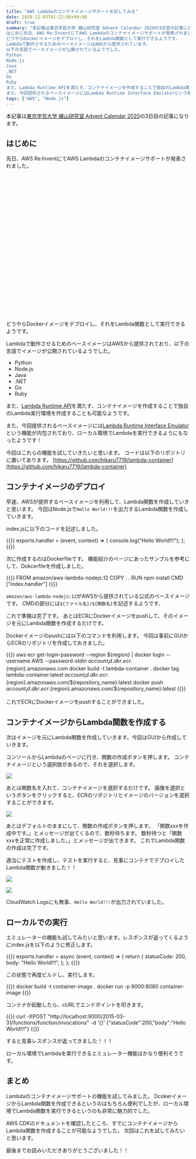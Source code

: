 ```yaml
---
title: "AWS Lambdaのコンテナイメージサポートを試してみる"
date: 2020-12-03T02:22:08+09:00
draft: true
summary: "本記事は東京学芸大学 櫨山研究室 Advent Calendar 2020の3日目の記事になります。
はじめに先日、AWS Re:InventにてAWS Lambdaのコンテナイメージサポートが発表されました。
どうやらDockerイメージをデプロイし、それをLambda関数として実行できるようです。
Lambdaで動作させるためのベースイメージはAWSから提供されています。
以下の言語でベースイメージが公開されているようでした。
Python
Node.js
Java
.NET
Go
Ruby
また、Lambda Runtime APIを満たす、コンテナイメージを作成することで独自のLambda実行環境を作成することも可能なようでした。
また、今回提供されるベースイメージにはLambda Runtime Interface Emulatorという機能が内包されており、ローカル環境でLambdaを実行できるようになったようです。"
tags: ["AWS", "Node.js"]
---
```


本記事は[東京学芸大学 櫨山研究室 Advent Calendar 2020](https://qiita.com/advent-calendar/2020/hazelab)の3日目の記事になります。

## はじめに
先日、AWS Re:InventにてAWS Lambdaのコンテナイメージサポートが発表されました。
<div class="iframely-embed"><div class="iframely-responsive" style="padding-bottom: 52.3333%; padding-top: 120px;"><a href="https://aws.amazon.com/blogs/aws/new-for-aws-lambda-container-image-support/" data-iframely-url="//cdn.iframe.ly/DUQIf5t"></a></div></div><script async src="//cdn.iframe.ly/embed.js" charset="utf-8"></script>

どうやらDockerイメージをデプロイし、それをLambda関数として実行できるようです。

Lambdaで動作させるためのベースイメージはAWSから提供されており、以下の言語でイメージが公開されているようでした。

- Python
- Node.js
- Java
- .NET
- Go
- Ruby

また、[Lambda Runtime API](https://docs.aws.amazon.com/lambda/latest/dg/runtimes-api.html)を満たす、コンテナイメージを作成することで独自のLambda実行環境を作成することも可能なようです。

また、今回提供されるベースイメージには[Lambda Runtime Interface Emulator](https://github.com/aws/aws-lambda-runtime-interface-emulator/)という機能が内包されており、ローカル環境でLambdaを実行できるようにもなったようです！

今回はこれらの機能を試していきたいと思います。
コードは以下のリポジトリに置いてあります。
[https://github.com/hikaru7719/lambda-container](https://github.com/hikaru7719/lambda-container)

## コンテナイメージのデプロイ

早速、AWSが提供するベースイメージを利用して、Lambda関数を作成していきと思います。
今回はNode.jsで`Hello World!!!`を出力するLambda関数を作成していきます。

index.jsに以下のコードを記述しました。

{{<highlight JavaScript>}}
exports.handler = (event, context) => {
  console.log("Hello World!!!");
};
{{</highlight>}}

次に作成するのはDockerfileです。
機能紹介のページにあったサンプルを参考にして、Dokcerfileを作成しました。

{{<highlight JavaScript>}}
FROM amazon/aws-lambda-nodejs:12
COPY . .
RUN npm install
CMD ["index.handler"]
{{</highlight>}}

`amazon/aws-lambda-nodejs:12`がAWSから提供されている公式のベースイメージです。
CMDの部分には`${ファイル名}/${関数名}`を記述するようです、

これで準備は完了です。
あとはECRにDockerイメージをpushして、そのイメージを元にLambda関数を作成するだけです。

Dockerイメージのpushには以下のコマンドを利用します。
今回は事前にGUIからECRのリポジトリを作成しておきました。

{{<highlight Bash>}}
aws ecr get-login-password --region ${region} | docker login --username AWS --password-stdin ${account_id}.dkr.ecr.${region}.amazonaws.com 
docker build -t lambda-container .
docker tag lambda-container:latest ${account_id}.dkr.ecr.${region}.amazonaws.com/${repository_name}:latest
docker push ${account_id}.dkr.ecr.${region}.amazonaws.com/${repository_name}:latest 
{{</highlight>}}


これでECRにDockerイメージをpushすることができました。

## コンテナイメージからLambda関数を作成する

次はイメージを元にLambda関数を作成していきます。今回はGUIから作成していきます。

コンソールからLambdaのページに行き、関数の作成ボタンを押します。
コンテナイメージという選択肢があるので、それを選択します。

![](../../lambda-container-image.png)

あとは関数名を入れて、コンテナイメージを選択するだけです。
画像を選択というボタンをクリックすると、ECRのリポジトリとイメージのバージョンを選択することができます。

![](../../create-lambda.png)

あとはデフォルトのままにして、関数の作成ボタンを押します。
「関数xxxを作成中です。」とメッセージが出てくるので、数秒待ちます。
数秒待つと「関数xxxを正常に作成しました。」とメッセージが出てきます。
これでLambda関数の作成は完了です。

適当にテストを作成し、テストを実行すると、見事にコンテナでデプロイしたLambda関数が動きました！！

![](../../success-container-image-lambda.png)


![](../../lambda-hello-world.png)

CloudWatch Logsにも無事、`Hello World!!!`が出力されていました。

## ローカルでの実行

エミュレーターの機能も試してみたいと思います。レスポンスが返ってくるようにindex.jsを以下のように修正します。

{{<highlight JavaScript>}}
exports.handler = async (event, context) => {
  return {
    statusCode: 200,
    body: "Hello World!!!",
  };
};
{{</highlight>}}


この状態で再度ビルドし、実行します。

{{<highlight Bash>}}
docker build -t container-image .
docker run -p 9000:8080 container-image
{{</highlight>}}


コンテナが起動したら、cURLでエンドポイントを叩きます。

{{<highlight Bash>}}
curl -XPOST "http://localhost:9000/2015-03-31/functions/function/invocations" -d '{}'
{"statusCode":200,"body":"Hello World!!!"}
{{</highlight>}}

すると見事レスポンスが返ってきました！！！

ローカル環境でLambdaを実行できるエミュレーター機能はかなり便利そうです。

## まとめ

Lambdaのコンテナイメージサポートの機能を試してみました。
DcokerイメージからLambda関数を作成できるというのはもちろん便利でしたが、ローカル環境でLambda関数を実行できるというのも非常に魅力的でした。

AWS CDKのドキュメントを確認したところ、すでにコンテナイメージからLambda関数を作成することが可能なようでした。
次回はこれを試してみたいと思います。

最後までお読みいただきありがとうございました！！
